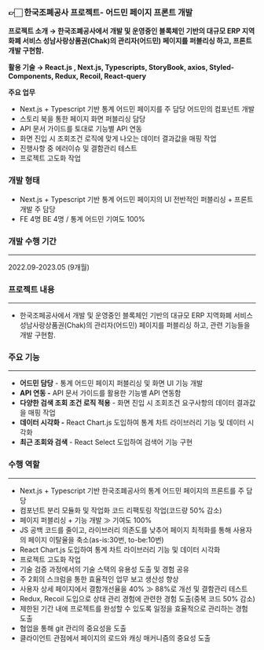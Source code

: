 ### 👉🏻  한국조폐공사 프로젝트- 어드민 페이지 프론트 개발

**프로젝트 소개  → 한국조폐공사에서 개발 및 운영중인 블록체인 기반의 대규모 ERP 지역화폐 서비스 성남사랑상품권(Chak)의 관리자(어드민) 페이지를 퍼블리싱 하고, 프론트 개발 구현함.**

**활용 기술  →  React.js , Next.js, Typescripts, StoryBook, axios, Styled-Components, Redux, Recoil, React-query**

**주요 업무**

- Next.js + Typescript 기반 통계 어드민 페이지를 주 담당 어드민의 컴포넌트 개발
- 스토리 북을 통한 페이지 화면 퍼블리싱 담당
- API 문서 가이드를 토대로 기능별 API 연동
- 화면 진입 시 조회조건 로직에 맞게 나오는 데이터 결과값을 매핑 작업
- 진행사항 중 에러이슈 및 결함관리 테스트
- 프로젝트 고도화 작업



### 개발 형태
- Next.js + Typescript 기반 통계 어드민 페이지의 UI 전반적인 퍼블리싱 + 프론트 개발 주 담당
- FE 4명 BE 4명 / 통계 어드민 기여도 100%

### 개발 수행 기간

---

2022.09-2023.05 (9개월)

### 프로젝트 내용

---

- 한국조페공사에서 개발 및 운영중인 블록체인 기반의 대규모 ERP 지역화폐 서비스 성남사랑상품권(Chak)의 관리자(어드민) 페이지를 퍼블리싱 하고, 관련 기능들을 개발 구현함.

### 주요 기능

---

- **어드민 담당**  - 통계 어드민 페이지 퍼블리싱 및 화면 UI 기능 개발
- **API 연동 -** API 문서 가이드를 활용한 기능별 API 연동함
- **다양한 검색 조회 조건 로직 적용** - 화면 진입 시 조회조건 요구사항의 데이터 결과값을 매핑 작업
- **데이터 시각화 -** React Chart.js 도입하여 통계 차트 라이브러리 기능 및 데이터 시각화
- **최근 조회와 검색** - React Select 도입하여 검색어 기능 구현

### 수행 역할

---

- Next.js + Typescript 기반 한국조폐공사의 통계 어드민 페이지의 프론트를 주 담당
- 컴포넌트 분리 모듈화 및 작업화 코드 리팩토링 작업(코드량 50% 감소)
- 페이지 퍼블리싱 + 기능 개발 ≫ 기여도 100%
- JS 공백 코드를 줄이고, 라이브러리 의존도를 낮추어 페이지 최적화를 통해 사용자의 페이지 이탈율을 축소(as-is:30번, to-be:10번)
- React Chart.js 도입하여 통계 차트 라이브러리 기능 및 데이터 시각화
- 프로젝트 고도화 작업
- 기술 검증 과정에서의 기술 스택의 유용성 도출 및 경험 공유
- 주 2회의 스크럼을 통한 효율적인 업무 보고 생산성 향상
- 사용자 상세 페이지에서 결함개선율을 40% ≫ 88%로 개선 및 결함관리 테스트
- Redux, Recoil 도입으로 상태 관리 경험에 관련한 경험 도출(중복 코드 50% 감소)
- 제한된 기간 내에 프로젝트를 완성할 수 있도록 일정을 효율적으로 관리하는 경험 도출
- 협업을 통해 git 관리의 중요성을 도출
- 클라이언트 관점에서 페이지의 로드와 캐싱 매커니즘의 중요성 도출
